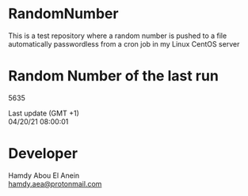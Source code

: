 # RandomNumber    
This is a test repository where a random number is pushed to a file automatically passwordless from a cron job in my Linux CentOS server    
# Random Number of the last run   
5635
      
Last update (GMT +1)    
04/20/21 08:00:01
# Developer    
Hamdy Abou El Anein   
hamdy.aea@protonmail.com
